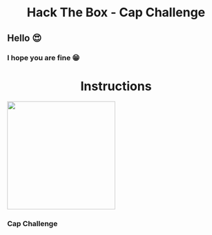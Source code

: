 <div align="center"><img src="https://i.ytimg.com/vi/_pjICT3pdNw/maxresdefault.jpg" width="500" style="display:none;" /><br><h1>Hack The Box - Cap Challenge</h1></div>

<h2>Hello 😍</h2>

<h3>I hope you are fine 😁</h3>

<div align="center"><h1>Instructions</h1></div>

<img src="https://www.olawaleh.com/blog/wp-content/uploads/2021/06/cap.png" width="250" /><h3>Cap Challenge</h3>
